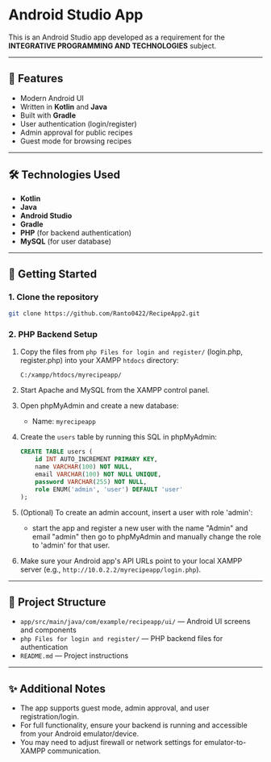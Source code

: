 # Android Studio App

This is an Android Studio app developed as a requirement for the **INTEGRATIVE PROGRAMMING AND TECHNOLOGIES** subject.

---

## 📱 Features

- Modern Android UI
- Written in **Kotlin** and **Java**
- Built with **Gradle**
- User authentication (login/register)
- Admin approval for public recipes
- Guest mode for browsing recipes

---

## 🛠️ Technologies Used

- **Kotlin**
- **Java**
- **Android Studio**
- **Gradle**
- **PHP** (for backend authentication)
- **MySQL** (for user database)

---

## 🚀 Getting Started

### 1. Clone the repository
```bash
git clone https://github.com/Ranto0422/RecipeApp2.git
```

### 2. PHP Backend Setup

1. Copy the files from `php Files for login and register/` (login.php, register.php) into your XAMPP `htdocs` directory:
   ```
   C:/xampp/htdocs/myrecipeapp/
   ```
2. Start Apache and MySQL from the XAMPP control panel.
3. Open phpMyAdmin and create a new database:
   - Name: `myrecipeapp`

4. Create the `users` table by running this SQL in phpMyAdmin:
   ```sql
   CREATE TABLE users (
       id INT AUTO_INCREMENT PRIMARY KEY,
       name VARCHAR(100) NOT NULL,
       email VARCHAR(100) NOT NULL UNIQUE,
       password VARCHAR(255) NOT NULL,
       role ENUM('admin', 'user') DEFAULT 'user'
   );
   ```

5. (Optional) To create an admin account, insert a user with role 'admin':
   - start the app and register a new user with the name "Admin" and email "admin" then go to phpMyAdmin and manually change the role to 'admin' for that user.

6. Make sure your Android app's API URLs point to your local XAMPP server (e.g., `http://10.0.2.2/myrecipeapp/login.php`).

---

## 📂 Project Structure

- `app/src/main/java/com/example/recipeapp/ui/` — Android UI screens and components
- `php Files for login and register/` — PHP backend files for authentication
- `README.md` — Project instructions

---

## ✨ Additional Notes

- The app supports guest mode, admin approval, and user registration/login.
- For full functionality, ensure your backend is running and accessible from your Android emulator/device.
- You may need to adjust firewall or network settings for emulator-to-XAMPP communication.
